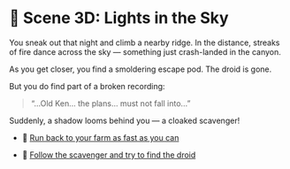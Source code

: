 
# 🌠 Scene 3D: Lights in the Sky

You sneak out that night and climb a nearby ridge. In the distance, streaks of fire dance across the sky — something just crash-landed in the canyon.

As you get closer, you find a smoldering escape pod. The droid is gone.

But you do find part of a broken recording:

> “...Old Ken... the plans… must not fall into...”

Suddenly, a shadow looms behind you — a cloaked scavenger!

- 🏃 [Run back to your farm as fast as you can](./scene4B.md)

- 🧭 [Follow the scavenger and try to find the droid](./scene4E.md)
